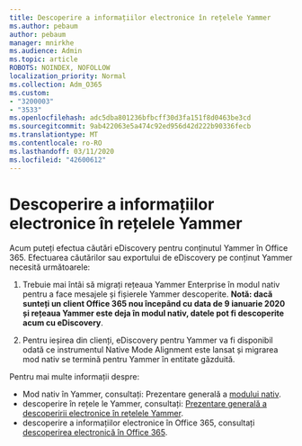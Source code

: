 ```yaml
---
title: Descoperire a informațiilor electronice în rețelele Yammer
ms.author: pebaum
author: pebaum
manager: mnirkhe
ms.audience: Admin
ms.topic: article
ROBOTS: NOINDEX, NOFOLLOW
localization_priority: Normal
ms.collection: Adm_O365
ms.custom:
- "3200003"
- "3533"
ms.openlocfilehash: adc5dba801236bfbcff30d3fa151f8d0463be3cd
ms.sourcegitcommit: 9ab422063e5a474c92ed956d42d222b90336fecb
ms.translationtype: MT
ms.contentlocale: ro-RO
ms.lasthandoff: 03/11/2020
ms.locfileid: "42600612"
---
```

# <a name="ediscovery-in-yammer-networks"></a>Descoperire a informațiilor electronice în rețelele Yammer

Acum puteți efectua căutări eDiscovery pentru conținutul Yammer în Office 365.  Efectuarea căutărilor sau exportului de eDiscovery pe conținut Yammer necesită următoarele:

1. Trebuie mai întâi să migrați rețeaua Yammer Enterprise în modul nativ pentru a face mesajele și fișierele Yammer descoperite. **Notă: dacă sunteți un client Office 365 nou începând cu data de 9 ianuarie 2020 și rețeaua Yammer este deja în modul nativ, datele pot fi descoperite acum cu eDiscovery**.

2. Pentru ieșirea din clienți, eDiscovery pentru Yammer va fi disponibil odată ce instrumentul Native Mode Alignment este lansat și migrarea mod nativ se termină pentru Yammer în entitate găzduită.

Pentru mai multe informații despre:

- Mod nativ în Yammer, consultați: Prezentare generală a [modului nativ](https://docs.microsoft.com/yammer/configure-your-yammer-network/overview-native-mode).
- descoperire în rețele le Yammer, consultați: [Prezentare generală a descoperirii electronice în rețelele Yammer](https://docs.microsoft.com/yammer/manage-security-and-compliance/overview-of-ediscovery).
- descoperire a informațiilor electronice în Office 365, consultați [descoperirea electronică în Office 365](https://docs.microsoft.com/microsoft-365/compliance/ediscovery).
